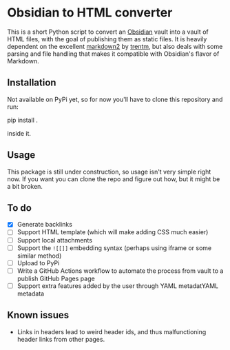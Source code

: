 # Obsidian to HTML converter

This is a short Python script to convert an [Obsidian](https://obsidian.md/) vault into a vault of HTML files, with the goal of publishing them as static files. It is heavily dependent on the excellent [markdown2](https://github.com/trentm/python-markdown2) by [trentm](https://github.com/trentm), but also deals with some parsing and file handling that makes it compatible with Obsidian's flavor of Markdown.

## Installation

Not available on PyPi yet, so for now you'll have to clone this repository and run:

  pip install .

inside it.

## Usage

This package is still under construction, so usage isn't very simple right now. If you want you can clone the repo and figure out how, but it might be a bit broken.

## To do

- [x] Generate backlinks
- [ ] Support HTML template (which will make adding CSS much easier)
- [ ] Support local attachments
- [ ] Support the `![[]]` embedding syntax (perhaps using iframe or some similar method)
- [ ] Upload to PyPi
- [ ] Write a GitHub Actions workflow to automate the process from vault to a publish GitHub Pages page
- [ ] Support extra features added by the user through YAML metadatYAML metadata

## Known issues

- Links in headers lead to weird header ids, and thus malfunctioning header links from other pages.
